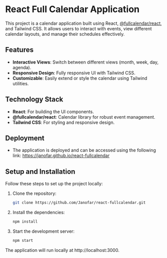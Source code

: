 # React Full Calendar Application

This project is a calendar application built using React, [@fullcalendar/react](https://fullcalendar.io/docs/react), and Tailwind CSS. It allows users to interact with events, view different calendar layouts, and manage their schedules effectively.

## Features

- **Interactive Views**: Switch between different views (month, week, day, agenda).
- **Responsive Design**: Fully responsive UI with Tailwind CSS.
- **Customizable**: Easily extend or style the calendar using Tailwind utilities.

## Technology Stack

- **React**: For building the UI components.
- **@fullcalendar/react**: Calendar library for robust event management.
- **Tailwind CSS**: For styling and responsive design.

## Deployment
- The application is deployed and can be accessed using the following link: https://janofar.github.io/react-fullcalendar

## Setup and Installation

Follow these steps to set up the project locally:

1. Clone the repository:
   ```bash
   git clone https://github.com/Janofar/react-fullcalendar.git
2. Install the dependencies:
   ```bash
   npm install
4. Start the development server:
   ```bash
   npm start
The application will run locally at http://localhost:3000.

